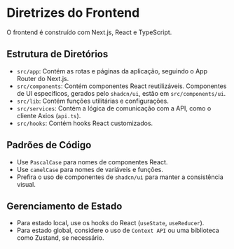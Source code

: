 # Diretrizes do Frontend

O frontend é construído com Next.js, React e TypeScript.

## Estrutura de Diretórios

-   `src/app`: Contém as rotas e páginas da aplicação, seguindo o App Router do Next.js.
-   `src/components`: Contém componentes React reutilizáveis. Componentes de UI específicos, gerados pelo `shadcn/ui`, estão em `src/components/ui`.
-   `src/lib`: Contém funções utilitárias e configurações.
-   `src/services`: Contém a lógica de comunicação com a API, como o cliente Axios (`api.ts`).
-   `src/hooks`: Contém hooks React customizados.

## Padrões de Código

-   Use `PascalCase` para nomes de componentes React.
-   Use `camelCase` para nomes de variáveis e funções.
-   Prefira o uso de componentes de `shadcn/ui` para manter a consistência visual.

## Gerenciamento de Estado

-   Para estado local, use os hooks do React (`useState`, `useReducer`).
-   Para estado global, considere o uso de `Context API` ou uma biblioteca como Zustand, se necessário.
